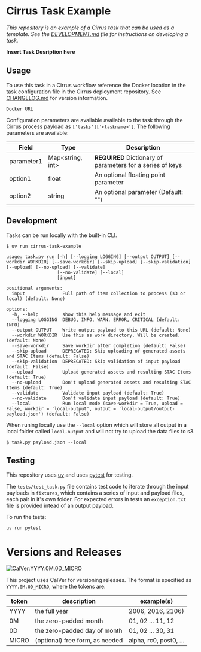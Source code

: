 # Cirrus Task Example

*This repository is an example of a Cirrus task that can be used as a template. See the [DEVELOPMENT.md](DEVELOPMENT.md) file for instructions on developing a task.*

**Insert Task Desription here**

## Usage

To use this task in a Cirrus workflow reference the Docker location in the task configuration
file in the Cirrus deployment repository. See [CHANGELOG.md](CHANGELOG.md) for version information.

```
Docker URL
```

Configuration parameters are available available to the task through the Cirrus process payload as `['tasks']['<taskname>']`. The following parameters are available:

| Field       | Type     | Description |
| ----------- | -------- | ----------- |
| parameter1  | Map<string, int> | **REQUIRED** Dictionary of parameters for a series of keys |
| option1 | float | An optional floating point parameter
| option2 | string | An optional parameter (Default: "")  |

## Development

Tasks can be run locally with the built-in CLI.

```
$ uv run cirrus-task-example

usage: task.py run [-h] [--logging LOGGING] [--output OUTPUT] [--workdir WORKDIR] [--save-workdir] [--skip-upload] [--skip-validation] [--upload] [--no-upload] [--validate]
                   [--no-validate] [--local]
                   [input]

positional arguments:
  input              Full path of item collection to process (s3 or local) (default: None)

options:
  -h, --help         show this help message and exit
  --logging LOGGING  DEBUG, INFO, WARN, ERROR, CRITICAL (default: INFO)
  --output OUTPUT    Write output payload to this URL (default: None)
  --workdir WORKDIR  Use this as work directory. Will be created. (default: None)
  --save-workdir     Save workdir after completion (default: False)
  --skip-upload      DEPRECATED: Skip uploading of generated assets and STAC Items (default: False)
  --skip-validation  DEPRECATED: Skip validation of input payload (default: False)
  --upload           Upload generated assets and resulting STAC Items (default: True)
  --no-upload        Don't upload generated assets and resulting STAC Items (default: True)
  --validate         Validate input payload (default: True)
  --no-validate      Don't validate input payload (default: True)
  --local            Run local mode (save-workdir = True, upload = False, workdir = 'local-output', output = 'local-output/output-payload.json') (default: False)
```

When runing locally use the `--local` option which will store all output in a local folder called `local-output` and will
not try to upload the data files to s3.

```
$ task.py payload.json --local
```

## Testing

This repository uses [uv](https://docs.astral.sh/uv/getting-started/installation/) and uses [pytest](https://docs.pytest.org/en/stable/) for testing.

The `tests/test_task.py` file contains test code to iterate through the input payloads in `fixtures`, which contains a series of input and payload files, each pair in it's own folder. For expected errors in tests an `exception.txt` file is provided intead of an output payload.

To run the tests:

```
uv run pytest
```

# Versions and Releases

![CalVer:YYYY.0M.0D\_MICRO](https://img.shields.io/badge/CalVer-YYYY.0M.0D__MICRO-00aa00.svg)

This project uses CalVer for versioning releases.  The format is specified as
`YYYY.0M.0D_MICRO`, where the tokens are:

| token | description                     | example(s)             |
|-------|---------------------------------|------------------------|
| YYYY  | the full year                   | 2006, 2016, 2106)      |
| 0M    | the zero-padded month           | 01, 02 ... 11, 12      |
| 0D    | the zero-padded day of month    | 01, 02 ... 30, 31      |
| MICRO | (optional) free form, as needed | alpha, rc0, post0, ... |
